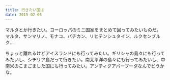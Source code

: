 ```yaml
---
title: 行きたい国は
date: 2015-02-05
---
```


マルタとか行きたい。ヨーロッパのミニ国家をまとめて回ってみたいものだ。
マルタ、サンマリノ、モナコ、バチカン、リヒテンシュタイン、ルクセンブルク…

ちょっと離れるけどアイスランドにも行ってみたい。ギリシャの島々にも行ってみたいし、シチリア島だって行きたい。南太平洋の島々にも行ってみたいし、中南米のこまごました国にも行ってみたい。アンティグアバーブーダなんでどうかな。
